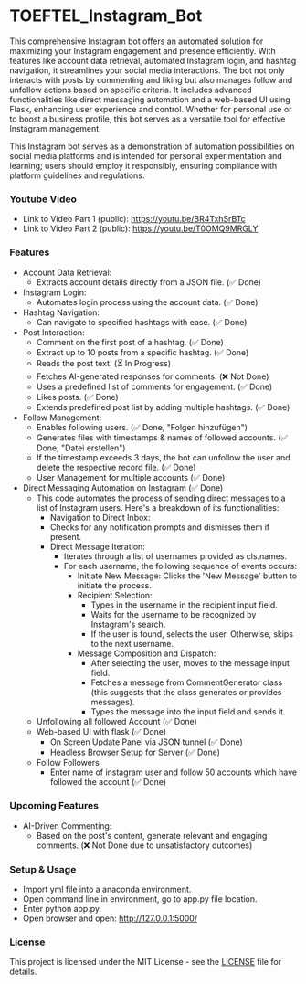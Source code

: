# TOEFTEL_Instagram_Bot

This comprehensive Instagram bot offers an automated solution for maximizing your Instagram engagement and presence efficiently. With features like account data retrieval, automated Instagram login, and hashtag navigation, it streamlines your social media interactions. The bot not only interacts with posts by commenting and liking but also manages follow and unfollow actions based on specific criteria. It includes advanced functionalities like direct messaging automation and a web-based UI using Flask, enhancing user experience and control. Whether for personal use or to boost a business profile, this bot serves as a versatile tool for effective Instagram management.

This Instagram bot serves as a demonstration of automation possibilities on social media platforms and is intended for personal experimentation and learning; users should employ it responsibly, ensuring compliance with platform guidelines and regulations.

### Youtube Video

- Link to Video Part 1 (public): https://youtu.be/BR4TxhSrBTc
- Link to Video Part 2 (public): https://youtu.be/T0OMQ9MRGLY

### Features
- Account Data Retrieval:
  - Extracts account details directly from a JSON file. (✅ Done)
- Instagram Login:
  - Automates login process using the account data. (✅ Done)
- Hashtag Navigation:
  - Can navigate to specified hashtags with ease. (✅ Done)
- Post Interaction:
  - Comment on the first post of a hashtag. (✅ Done)
  - Extract up to 10 posts from a specific hashtag. (✅ Done)
  - Reads the post text. (⏳ In Progress)
  - Fetches AI-generated responses for comments. (❌ Not Done)
  - Uses a predefined list of comments for engagement. (✅ Done)
  - Likes posts. (✅ Done)
  - Extends predefined post list by adding multiple hashtags. (✅ Done)
- Follow Management:
  - Enables following users. (✅ Done, "Folgen hinzufügen")
  - Generates files with timestamps & names of followed accounts. (✅ Done, "Datei erstellen")
  - If the timestamp exceeds 3 days, the bot can unfollow the user and delete the respective record file. (✅ Done)
  - User Management for multiple accounts (✅ Done)
- Direct Messaging Automation on Instagram (✅ Done)
  - This code automates the process of sending direct messages to a list of Instagram users. Here's a breakdown of its functionalities:
    - Navigation to Direct Inbox:
    - Checks for any notification prompts and dismisses them if present.
    - Direct Message Iteration:
      - Iterates through a list of usernames provided as cls.names.
      - For each username, the following sequence of events occurs:
        - Initiate New Message: Clicks the 'New Message' button to initiate the process.
        - Recipient Selection:
          - Types in the username in the recipient input field.
          - Waits for the username to be recognized by Instagram's search.
          - If the user is found, selects the user. Otherwise, skips to the next username.
        - Message Composition and Dispatch:
          - After selecting the user, moves to the message input field.
          - Fetches a message from CommentGenerator class (this suggests that the class generates or provides messages).
          - Types the message into the input field and sends it.
  - Unfollowing all followed Account (✅ Done)
  - Web-based UI with flask (✅ Done)
    - On Screen Update Panel via JSON tunnel (✅ Done)
    - Headless Browser Setup for Server (✅ Done)
  - Follow Followers
    - Enter name of instagram user and follow 50 accounts which have followed the account (✅ Done)

### Upcoming Features
- AI-Driven Commenting:
  - Based on the post's content, generate relevant and engaging comments. (❌ Not Done due to unsatisfactory outcomes)

### Setup & Usage
- Import yml file into a anaconda environment.
- Open command line in environment, go to app.py file location.
- Enter python app.py.
- Open browser and open: http://127.0.0.1:5000/

### License

This project is licensed under the MIT License - see the [LICENSE](LICENSE) file for details.

